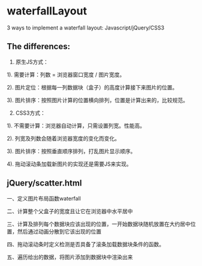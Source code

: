 # waterfallLayout
3 ways to implement a waterfall layout: Javascript/jQuery/CSS3

## The differences:

1. 原生JS方式：

1). 需要计算：列数 = 浏览器窗口宽度 / 图片宽度。

2). 图片定位：根据每一列数据块（盒子）的高度计算接下来图片的位置。

3). 图片排序：按照图片计算的位置横向排列，位置是计算出来的，比较规范。

2. CSS3方式：

1). 不需要计算：浏览器自动计算，只需设置列宽。性能高。

2). 列宽及列数会随着浏览器宽度的变化而变化。

3). 图片排序：按照垂直顺序排列，打乱图片显示顺序。

4). 拖动滚动条加载新图片的实现还是需要JS来实现。

## jQuery/scatter.html

一、定义图片布局函数waterfall

二、计算整个父盒子的宽度且让它在浏览器中水平居中

三、计算及排列每个数据块应该出现的位置，一开始数据块随机放置在大约居中位置，然后通过动画分散到它该出现的位置

四、拖动滚动条时定义检测是否具备了滚条加载数据块条件的函数。

五、遍历给出的数据，将图片添加到数据块中渲染出来


